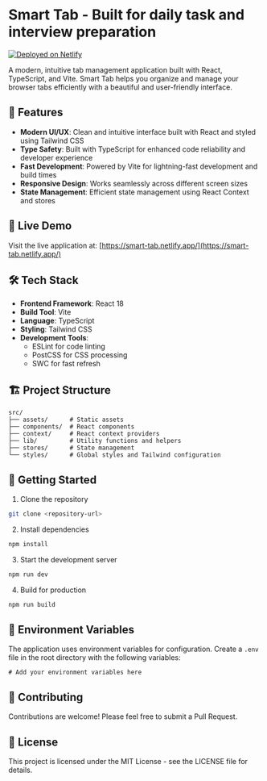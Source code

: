 # Smart Tab - Built for daily task and interview preparation

[![Deployed on Netlify](https://img.shields.io/badge/Deployed%20on-Netlify-00C7B7?style=flat&logo=netlify&logoColor=white)](https://smart-tab.netlify.app/)

A modern, intuitive tab management application built with React, TypeScript, and Vite. Smart Tab helps you organize and manage your browser tabs efficiently with a beautiful and user-friendly interface.

## 🌟 Features

- **Modern UI/UX**: Clean and intuitive interface built with React and styled using Tailwind CSS
- **Type Safety**: Built with TypeScript for enhanced code reliability and developer experience
- **Fast Development**: Powered by Vite for lightning-fast development and build times
- **Responsive Design**: Works seamlessly across different screen sizes
- **State Management**: Efficient state management using React Context and stores

## 🚀 Live Demo

Visit the live application at: [https://smart-tab.netlify.app/](https://smart-tab.netlify.app/)

## 🛠️ Tech Stack

- **Frontend Framework**: React 18
- **Build Tool**: Vite
- **Language**: TypeScript
- **Styling**: Tailwind CSS
- **Development Tools**:
  - ESLint for code linting
  - PostCSS for CSS processing
  - SWC for fast refresh

## 🏗️ Project Structure

```
src/
├── assets/      # Static assets
├── components/  # React components
├── context/     # React context providers
├── lib/         # Utility functions and helpers
├── stores/      # State management
└── styles/      # Global styles and Tailwind configuration
```

## 🚀 Getting Started

1. Clone the repository
```bash
git clone <repository-url>
```

2. Install dependencies
```bash
npm install
```

3. Start the development server
```bash
npm run dev
```

4. Build for production
```bash
npm run build
```

## 📝 Environment Variables

The application uses environment variables for configuration. Create a `.env` file in the root directory with the following variables:

```env
# Add your environment variables here
```

## 🤝 Contributing

Contributions are welcome! Please feel free to submit a Pull Request.

## 📄 License

This project is licensed under the MIT License - see the LICENSE file for details.
